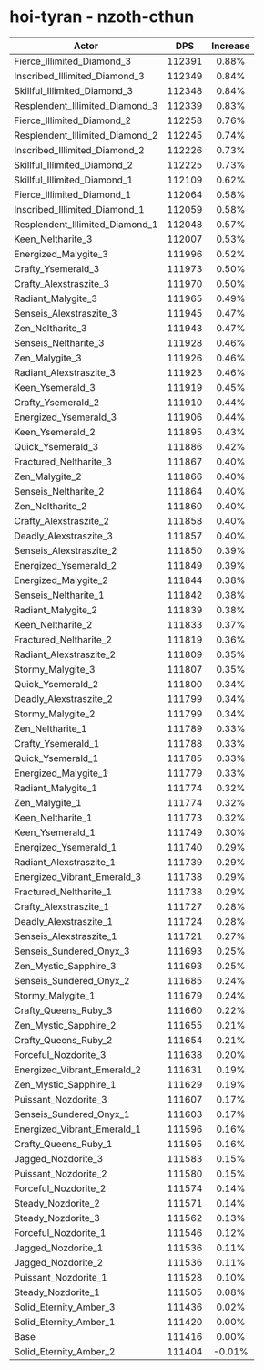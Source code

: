 # hoi-tyran - nzoth-cthun
| Actor | DPS | Increase |
|---|:---:|:---:|
|Fierce_Illimited_Diamond_3|112391|0.88%|
|Inscribed_Illimited_Diamond_3|112349|0.84%|
|Skillful_Illimited_Diamond_3|112348|0.84%|
|Resplendent_Illimited_Diamond_3|112339|0.83%|
|Fierce_Illimited_Diamond_2|112258|0.76%|
|Resplendent_Illimited_Diamond_2|112245|0.74%|
|Inscribed_Illimited_Diamond_2|112226|0.73%|
|Skillful_Illimited_Diamond_2|112225|0.73%|
|Skillful_Illimited_Diamond_1|112109|0.62%|
|Fierce_Illimited_Diamond_1|112064|0.58%|
|Inscribed_Illimited_Diamond_1|112059|0.58%|
|Resplendent_Illimited_Diamond_1|112048|0.57%|
|Keen_Neltharite_3|112007|0.53%|
|Energized_Malygite_3|111996|0.52%|
|Crafty_Ysemerald_3|111973|0.50%|
|Crafty_Alexstraszite_3|111970|0.50%|
|Radiant_Malygite_3|111965|0.49%|
|Senseis_Alexstraszite_3|111945|0.47%|
|Zen_Neltharite_3|111943|0.47%|
|Senseis_Neltharite_3|111928|0.46%|
|Zen_Malygite_3|111926|0.46%|
|Radiant_Alexstraszite_3|111923|0.46%|
|Keen_Ysemerald_3|111919|0.45%|
|Crafty_Ysemerald_2|111910|0.44%|
|Energized_Ysemerald_3|111906|0.44%|
|Keen_Ysemerald_2|111895|0.43%|
|Quick_Ysemerald_3|111886|0.42%|
|Fractured_Neltharite_3|111867|0.40%|
|Zen_Malygite_2|111866|0.40%|
|Senseis_Neltharite_2|111864|0.40%|
|Zen_Neltharite_2|111860|0.40%|
|Crafty_Alexstraszite_2|111858|0.40%|
|Deadly_Alexstraszite_3|111857|0.40%|
|Senseis_Alexstraszite_2|111850|0.39%|
|Energized_Ysemerald_2|111849|0.39%|
|Energized_Malygite_2|111844|0.38%|
|Senseis_Neltharite_1|111842|0.38%|
|Radiant_Malygite_2|111839|0.38%|
|Keen_Neltharite_2|111833|0.37%|
|Fractured_Neltharite_2|111819|0.36%|
|Radiant_Alexstraszite_2|111809|0.35%|
|Stormy_Malygite_3|111807|0.35%|
|Quick_Ysemerald_2|111800|0.34%|
|Deadly_Alexstraszite_2|111799|0.34%|
|Stormy_Malygite_2|111799|0.34%|
|Zen_Neltharite_1|111789|0.33%|
|Crafty_Ysemerald_1|111788|0.33%|
|Quick_Ysemerald_1|111785|0.33%|
|Energized_Malygite_1|111779|0.33%|
|Radiant_Malygite_1|111774|0.32%|
|Zen_Malygite_1|111774|0.32%|
|Keen_Neltharite_1|111773|0.32%|
|Keen_Ysemerald_1|111749|0.30%|
|Energized_Ysemerald_1|111740|0.29%|
|Radiant_Alexstraszite_1|111739|0.29%|
|Energized_Vibrant_Emerald_3|111738|0.29%|
|Fractured_Neltharite_1|111738|0.29%|
|Crafty_Alexstraszite_1|111727|0.28%|
|Deadly_Alexstraszite_1|111724|0.28%|
|Senseis_Alexstraszite_1|111721|0.27%|
|Senseis_Sundered_Onyx_3|111693|0.25%|
|Zen_Mystic_Sapphire_3|111693|0.25%|
|Senseis_Sundered_Onyx_2|111685|0.24%|
|Stormy_Malygite_1|111679|0.24%|
|Crafty_Queens_Ruby_3|111660|0.22%|
|Zen_Mystic_Sapphire_2|111655|0.21%|
|Crafty_Queens_Ruby_2|111654|0.21%|
|Forceful_Nozdorite_3|111638|0.20%|
|Energized_Vibrant_Emerald_2|111631|0.19%|
|Zen_Mystic_Sapphire_1|111629|0.19%|
|Puissant_Nozdorite_3|111607|0.17%|
|Senseis_Sundered_Onyx_1|111603|0.17%|
|Energized_Vibrant_Emerald_1|111596|0.16%|
|Crafty_Queens_Ruby_1|111595|0.16%|
|Jagged_Nozdorite_3|111583|0.15%|
|Puissant_Nozdorite_2|111580|0.15%|
|Forceful_Nozdorite_2|111574|0.14%|
|Steady_Nozdorite_2|111571|0.14%|
|Steady_Nozdorite_3|111562|0.13%|
|Forceful_Nozdorite_1|111546|0.12%|
|Jagged_Nozdorite_1|111536|0.11%|
|Jagged_Nozdorite_2|111536|0.11%|
|Puissant_Nozdorite_1|111528|0.10%|
|Steady_Nozdorite_1|111505|0.08%|
|Solid_Eternity_Amber_3|111436|0.02%|
|Solid_Eternity_Amber_1|111420|0.00%|
|Base|111416|0.00%|
|Solid_Eternity_Amber_2|111404|-0.01%|
